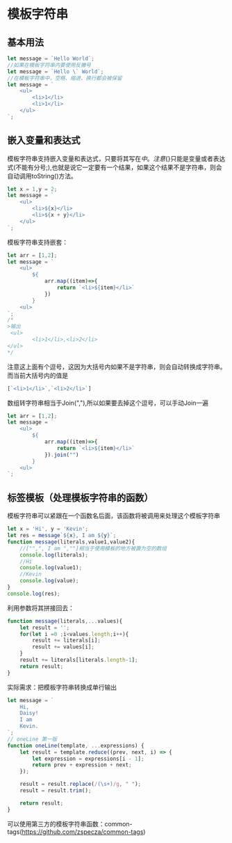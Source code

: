 <!--
 * @Description: 
 * @Author: johe.huang
 * @Date: 2020-04-09 21:48:58
 -->
# 模板字符串
## 基本用法
```javascript
let message = `Hello World`;
//如果在模板字符串内要使用反撇号
let message = `Hello \` World`; 
//在模板字符串中，空格、缩进、换行都会被保留
let message = `
    <ul>
        <li>1</li>
        <li>1</li>
    </ul>
`;
```

## 嵌入变量和表达式
模板字符串支持嵌入变量和表达式，只要将其写在${}中。注意${}只能是变量或者表达式(不能有分号;),也就是说它一定要有一个结果，如果这个结果不是字符串，则会自动调用toString()方法。
```javascript
let x = 1,y = 2;
let message = `
    <ul>
        <li>${x}</li>
        <li>${x + y}</li>
    </ul>
`;
```
模板字符串支持嵌套：
```javascript
let arr = [1,2];
let message = `
    <ul>
        ${
            arr.map((item)=>{
                return `<li>${item}</li>`
            })
        }
    <ul>
`;
/*
>输出
 <ul>
        <li>1</li>,<li>2</li>   
</ul>
*/
```
注意这上面有个逗号，这因为大括号内如果不是字符串，则会自动转换成字符串。而当前大括号内的值是
```javascript
[`<li>1</li>`,`<li>2</li>`]
```
数组转字符串相当于Join(","),所以如果要去掉这个逗号，可以手动Join一遍
```javascript
let arr = [1,2];
let message = `
    <ul>
        ${
            arr.map((item)=>{
                return `<li>${item}</li>`
            }).join("")
        }
    <ul>
`;
```
## 标签模板（处理模板字符串的函数）
模板字符串可以紧跟在一个函数名后面，该函数将被调用来处理这个模板字符串
```javascript
let x = 'Hi', y = 'Kevin';
let res = message`${x}, I am ${y}`;
function message(literals,value1,value2){
    //["",", I am ",""]相当于使用模板的地方被置为空的数组
    console.log(literals);
    //Hi
    console.log(value1);
    //Kevin
    console.log(value);
}
console.log(res);
```
利用参数将其拼接回去：
```javascript
function message(literals,...values){
    let result = '';
    for(let i =0 ;i<values.length;i++){
        result += literals[i];
        result += values[i];
    }
    result += literals[literals.length-1];
    return result;
}
```
实际需求：把模板字符串转换成单行输出
```javascript
let message = `
	Hi,
	Daisy!
	I am
	Kevin.
`;
// oneLine 第一版
function oneLine(template, ...expressions) {
    let result = template.reduce((prev, next, i) => {
        let expression = expressions[i - 1];
        return prev + expression + next;
    });

    result = result.replace(/(\s+)/g, " ");
    result = result.trim();

    return result;
}

```
可以使用第三方的模板字符串函数：common-tags(https://github.com/zspecza/common-tags)